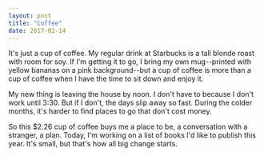 ```yaml
---
layout: post
title: "Coffee"
date: 2017-02-14
---
```


It's just a cup of coffee. My regular drink at Starbucks is a tall blonde roast with room for soy. If I'm getting it to go, I bring my own mug--printed with yellow bananas on a pink background--but a cup of coffee is more than a cup of coffee when I have the time to sit down and enjoy it.

My new thing is leaving the house by noon. I don't have to because I don't work until 3:30. But if I don't, the days slip away so fast. During the colder months, it's harder to find places to go that don't cost money.

So this $2.26 cup of coffee buys me a place to be, a conversation with a stranger, a plan. Today, I'm working on a list of books I'd like to publish this year. It's small, but that's how all big change starts.
